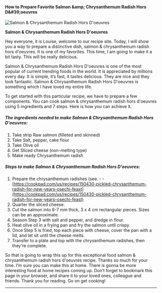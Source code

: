             

#### How to Prepare Favorite Salmon &amp;amp; Chrysanthemum Radish Hors D&amp;#39;oeuvres

![Salmon &amp; Chrysanthemum Radish Hors D'oeuvres](https://img-global.cpcdn.com/recipes/5172393820553216/751x532cq70/salmon-chrysanthemum-radish-hors-doeuvres-recipe-main-photo.jpg)

**Salmon &amp; Chrysanthemum Radish Hors D'oeuvres**

Hey everyone, it is Louise, welcome to our recipe site. Today, I will show you a way to prepare a distinctive dish, salmon & chrysanthemum radish hors d'oeuvres. It is one of my favorites. This time, I am going to make it a bit tasty. This will be really delicious.

Salmon & Chrysanthemum Radish Hors D'oeuvres is one of the most popular of current trending foods in the world. It is appreciated by millions every day. It is simple, it’s fast, it tastes delicious. They are nice and they look fantastic. Salmon & Chrysanthemum Radish Hors D'oeuvres is something which I have loved my entire life.

To get started with this particular recipe, we have to prepare a few components. You can cook salmon & chrysanthemum radish hors d'oeuvres using 5 ingredients and 7 steps. Here is how you can achieve it.

##### The ingredients needed to make Salmon & Chrysanthemum Radish Hors D'oeuvres:

1.  Take strip Raw salmon (filleted and skinned)
2.  Take Salt, pepper, cake flour
3.  Take Olive oil
4.  Get Sliced cheese (non-melting type)
5.  Make ready Chrysanthemum radish

##### Steps to make Salmon & Chrysanthemum Radish Hors D'oeuvres:

1.  Prepare the chrysanthemum radishes (see. - - [https://cookpad.com/us/recipes/150430-pickled-chrysanthemum-radish-for-new-years-osechi-feast](https://cookpad.com/us/recipes/150430-pickled-chrysanthemum-radish-for-new-years-osechi-feast)
2.  Quarter the sliced cheese.
3.  Cut the salmon into 6-7 mm thick, 3 x 4 cm rectangular pieces. Sizes can be an approximate.
4.  Season Step 3 with salt and pepper, and dredge in flour.
5.  Heat olive oil in a frying pan and fry the salmon until crispy.
6.  Once Step 5 is fried, top each piece with cheese, cover the pan with a lid, and let sit until the cheese melts.
7.  Transfer to a plate and top with the chrysanthemum radishes, then they're complete.

So that is going to wrap this up for this exceptional food salmon & chrysanthemum radish hors d'oeuvres recipe. Thanks so much for your time. I’m sure you can make this at home. There is gonna be more interesting food at home recipes coming up. Don’t forget to bookmark this page in your browser, and share it to your loved ones, colleague and friends. Thank you for reading. Go on get cooking!

* * *
